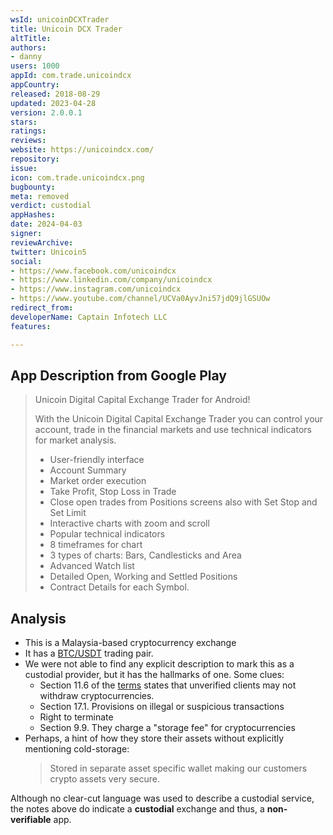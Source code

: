 ```yaml
---
wsId: unicoinDCXTrader
title: Unicoin DCX Trader
altTitle: 
authors:
- danny
users: 1000
appId: com.trade.unicoindcx
appCountry: 
released: 2018-08-29
updated: 2023-04-28
version: 2.0.0.1
stars: 
ratings: 
reviews: 
website: https://unicoindcx.com/
repository: 
issue: 
icon: com.trade.unicoindcx.png
bugbounty: 
meta: removed
verdict: custodial
appHashes: 
date: 2024-04-03
signer: 
reviewArchive: 
twitter: Unicoin5
social:
- https://www.facebook.com/unicoindcx
- https://www.linkedin.com/company/unicoindcx
- https://www.instagram.com/unicoindcx
- https://www.youtube.com/channel/UCVa0AyvJni57jdQ9jlGSUOw
redirect_from: 
developerName: Captain Infotech LLC
features: 

---
```


## App Description from Google Play

> Unicoin Digital Capital Exchange Trader for Android!
>
> With the Unicoin Digital Capital Exchange Trader you can control your account, trade in the financial markets and use technical indicators for market analysis.
>
> - User-friendly interface
> - Account Summary
> - Market order execution
> - Take Profit, Stop Loss in Trade
> - Close open trades from Positions screens also with Set Stop and Set Limit
> - Interactive charts with zoom and scroll
> - Popular technical indicators
> - 8 timeframes for chart
> - 3 types of charts: Bars, Candlesticks and Area
> - Advanced Watch list
> - Detailed Open, Working and Settled Positions
> - Contract Details for each Symbol.

## Analysis 

- This is a Malaysia-based cryptocurrency exchange
- It has a [BTC/USDT](https://trade.unicoindcx.com/trade/BTCUSDT) trading pair.
- We were not able to find any explicit description to mark this as a custodial provider, but it has the hallmarks of one. Some clues: 
  - Section 11.6 of the [terms](https://www.unicoindcx.com/client-agreement) states that unverified clients may not withdraw cryptocurrencies.
  - Section 17.1. Provisions on illegal or suspicious transactions
  - Right to terminate
  - Section 9.9. They charge a "storage fee" for cryptocurrencies
- Perhaps, a hint of how they store their assets without explicitly mentioning cold-storage:
  > Stored in separate asset specific wallet making our customers crypto assets very secure.

Although no clear-cut language was used to describe a custodial service, the notes above do indicate a **custodial** exchange and thus, a **non-verifiable** app.